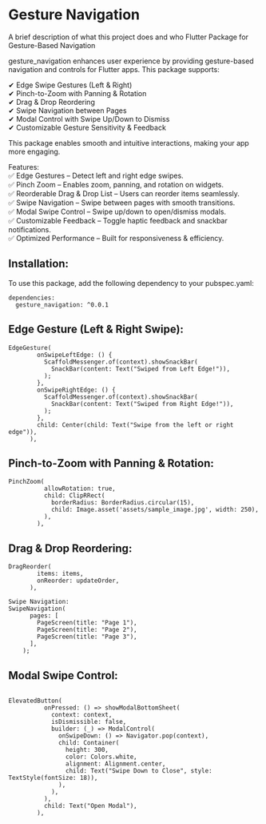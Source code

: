 
# Gesture Navigation

A brief description of what this project does and who 
Flutter Package for Gesture-Based Navigation

gesture_navigation enhances user experience by providing gesture-based navigation and controls for Flutter apps. This package supports:

✔ Edge Swipe Gestures (Left & Right)\
✔ Pinch-to-Zoom with Panning & Rotation\
✔ Drag & Drop Reordering\
✔ Swipe Navigation between Pages\
✔ Modal Control with Swipe Up/Down to Dismiss\
✔ Customizable Gesture Sensitivity & Feedback

This package enables smooth and intuitive interactions, making your app more engaging.

Features:\
✅ Edge Gestures – Detect left and right edge swipes.\
✅ Pinch Zoom – Enables zoom, panning, and rotation on widgets.\
✅ Reorderable Drag & Drop List – Users can reorder items seamlessly.\
✅ Swipe Navigation – Swipe between pages with smooth transitions.\
✅ Modal Swipe Control – Swipe up/down to open/dismiss modals.\
✅ Customizable Feedback – Toggle haptic feedback and snackbar notifications.\
✅ Optimized Performance – Built for responsiveness & efficiency.



## Installation:
To use this package, add the following dependency to your pubspec.yaml:
```
dependencies:
  gesture_navigation: ^0.0.1
```

## Edge Gesture (Left & Right Swipe):
```
EdgeGesture(
        onSwipeLeftEdge: () {
          ScaffoldMessenger.of(context).showSnackBar(
            SnackBar(content: Text("Swiped from Left Edge!")),
          );
        },
        onSwipeRightEdge: () {
          ScaffoldMessenger.of(context).showSnackBar(
            SnackBar(content: Text("Swiped from Right Edge!")),
          );
        },
        child: Center(child: Text("Swipe from the left or right edge")),
      ),
```

## Pinch-to-Zoom with Panning & Rotation:
```
PinchZoom(
          allowRotation: true,
          child: ClipRRect(
            borderRadius: BorderRadius.circular(15),
            child: Image.asset('assets/sample_image.jpg', width: 250),
          ),
        ),

```

## Drag & Drop Reordering:
```
DragReorder(
        items: items,
        onReorder: updateOrder,
      ),

Swipe Navigation:
SwipeNavigation(
      pages: [
        PageScreen(title: "Page 1"),
        PageScreen(title: "Page 2"),
        PageScreen(title: "Page 3"),
      ],
    );
```

## Modal Swipe Control:
```

ElevatedButton(
          onPressed: () => showModalBottomSheet(
            context: context,
            isDismissible: false,
            builder: (_) => ModalControl(
              onSwipeDown: () => Navigator.pop(context),
              child: Container(
                height: 300,
                color: Colors.white,
                alignment: Alignment.center,
                child: Text("Swipe Down to Close", style: TextStyle(fontSize: 18)),
              ),
            ),
          ),
          child: Text("Open Modal"),
        ),
```